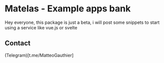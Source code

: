 # Matelas - Example apps bank

Hey everyone, this package is just a beta, i will post some snippets to start using a service like vue.js or svelte

## Contact
(Telegram)[t.me/MatteoGauthier]
